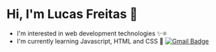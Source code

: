 # Hi, I'm Lucas Freitas 👋


* I'm interested in web development technologies ✨⚛
* I'm currently learning Javascript, HTML and CSS 🌱
[![Gmail Badge](https://img.shields.io/badge/-lucas.freitasj.ca@gmail.com-9572FC?style=flat-square&logo=Gmail&logoColor=white&link=mailto:lucas.freitasj.ca@gmail.com)](mailto:lucas.freitasj.ca@gmail.com)
